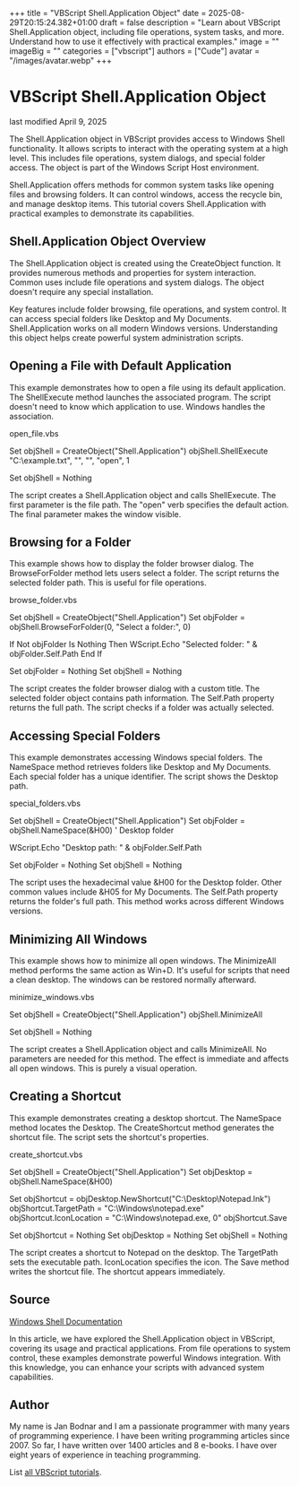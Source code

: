 +++
title = "VBScript Shell.Application Object"
date = 2025-08-29T20:15:24.382+01:00
draft = false
description = "Learn about VBScript Shell.Application object, including file operations, system tasks, and more. Understand how to use it effectively with practical examples."
image = ""
imageBig = ""
categories = ["vbscript"]
authors = ["Cude"]
avatar = "/images/avatar.webp"
+++

# VBScript Shell.Application Object

last modified April 9, 2025

The Shell.Application object in VBScript provides access to Windows
Shell functionality. It allows scripts to interact with the operating system at
a high level. This includes file operations, system dialogs, and special folder
access. The object is part of the Windows Script Host environment.

Shell.Application offers methods for common system tasks like
opening files and browsing folders. It can control windows, access the recycle
bin, and manage desktop items. This tutorial covers Shell.Application
with practical examples to demonstrate its capabilities.

## Shell.Application Object Overview

The Shell.Application object is created using the
CreateObject function. It provides numerous methods and properties
for system interaction. Common uses include file operations and system dialogs.
The object doesn't require any special installation.

Key features include folder browsing, file operations, and system control. It
can access special folders like Desktop and My Documents. Shell.Application
works on all modern Windows versions. Understanding this object helps create
powerful system administration scripts.

## Opening a File with Default Application

This example demonstrates how to open a file using its default application. The
ShellExecute method launches the associated program. The script
doesn't need to know which application to use. Windows handles the association.

open_file.vbs
  

Set objShell = CreateObject("Shell.Application")
objShell.ShellExecute "C:\example.txt", "", "", "open", 1

Set objShell = Nothing

The script creates a Shell.Application object and calls
ShellExecute. The first parameter is the file path. The "open"
verb specifies the default action. The final parameter makes the window visible.

## Browsing for a Folder

This example shows how to display the folder browser dialog. The
BrowseForFolder method lets users select a folder. The script
returns the selected folder path. This is useful for file operations.

browse_folder.vbs
  

Set objShell = CreateObject("Shell.Application")
Set objFolder = objShell.BrowseForFolder(0, "Select a folder:", 0)

If Not objFolder Is Nothing Then
    WScript.Echo "Selected folder: " &amp; objFolder.Self.Path
End If

Set objFolder = Nothing
Set objShell = Nothing

The script creates the folder browser dialog with a custom title. The selected
folder object contains path information. The Self.Path property
returns the full path. The script checks if a folder was actually selected.

## Accessing Special Folders

This example demonstrates accessing Windows special folders. The
NameSpace method retrieves folders like Desktop and My Documents.
Each special folder has a unique identifier. The script shows the Desktop path.

special_folders.vbs
  

Set objShell = CreateObject("Shell.Application")
Set objFolder = objShell.NameSpace(&amp;H00) ' Desktop folder

WScript.Echo "Desktop path: " &amp; objFolder.Self.Path

Set objFolder = Nothing
Set objShell = Nothing

The script uses the hexadecimal value &amp;H00 for the Desktop folder. Other common
values include &amp;H05 for My Documents. The Self.Path property
returns the folder's full path. This method works across different Windows versions.

## Minimizing All Windows

This example shows how to minimize all open windows. The MinimizeAll
method performs the same action as Win+D. It's useful for scripts that need a
clean desktop. The windows can be restored normally afterward.

minimize_windows.vbs
  

Set objShell = CreateObject("Shell.Application")
objShell.MinimizeAll

Set objShell = Nothing

The script creates a Shell.Application object and calls
MinimizeAll. No parameters are needed for this method. The effect
is immediate and affects all open windows. This is purely a visual operation.

## Creating a Shortcut

This example demonstrates creating a desktop shortcut. The
NameSpace method locates the Desktop. The CreateShortcut
method generates the shortcut file. The script sets the shortcut's properties.

create_shortcut.vbs
  

Set objShell = CreateObject("Shell.Application")
Set objDesktop = objShell.NameSpace(&amp;H00)

Set objShortcut = objDesktop.NewShortcut("C:\Desktop\Notepad.lnk")
objShortcut.TargetPath = "C:\Windows\notepad.exe"
objShortcut.IconLocation = "C:\Windows\notepad.exe, 0"
objShortcut.Save

Set objShortcut = Nothing
Set objDesktop = Nothing
Set objShell = Nothing

The script creates a shortcut to Notepad on the desktop. The TargetPath
sets the executable path. IconLocation specifies the icon. The
Save method writes the shortcut file. The shortcut appears immediately.

## Source

[Windows Shell Documentation](https://learn.microsoft.com/en-us/windows/win32/shell/shell)

In this article, we have explored the Shell.Application object in
VBScript, covering its usage and practical applications. From file operations
to system control, these examples demonstrate powerful Windows integration. With
this knowledge, you can enhance your scripts with advanced system capabilities.

## Author

My name is Jan Bodnar and I am a passionate programmer with many years of
programming experience. I have been writing programming articles since 2007. So
far, I have written over 1400 articles and 8 e-books. I have over eight years of
experience in teaching programming.

List [all VBScript tutorials](/vbscript/).